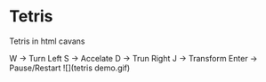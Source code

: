 # Tetris
Tetris in html cavans

W -> Turn Left
S -> Accelate
D -> Trun Right
J -> Transform
Enter -> Pause/Restart
![](tetris demo.gif)
